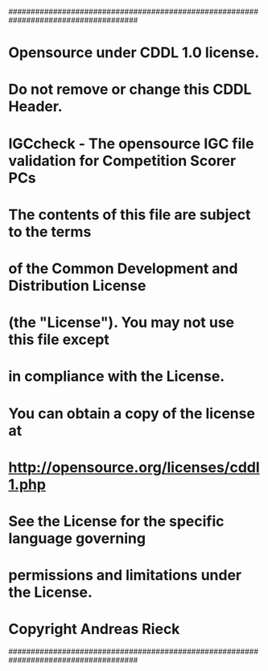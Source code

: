 #####################################################################################
# Opensource under CDDL 1.0 license. 
# Do not remove or change this CDDL Header.
#
# IGCcheck - The opensource IGC file validation for Competition Scorer PCs
#
# The contents of this file are subject to the terms
# of the Common Development and Distribution License
# (the "License").  You may not use this file except
# in compliance with the License.
#
# You can obtain a copy of the license at
# http://opensource.org/licenses/cddl1.php
# See the License for the specific language governing
# permissions and limitations under the License.
# 
# Copyright Andreas Rieck
#####################################################################################